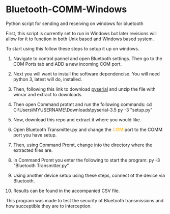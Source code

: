 # Bluetooth-COMM-Windows
Python script for sending and receiving on windows for bluetooth


First, this script is currently set to run in Windows but later revisions will allow for it to function in both Unix based and Windows based system.

To start using this follow these steps to setup it up on windows.

1. Navigate to control pannel and open Bluetooth settings. Then go to the COM Ports tab and ADD a new incoming COM port.
2. Next you will want to install the software dependencise. You will need python 3, latest will do, installed.
3. Then, following this link to download <a href="https://pypi.org/project/pyserial/#files">pyserial</a> and unzip the file with winrar and extract to downloads.
4. Then open Command protmt and run the following commands: 
      cd C:\Users\MYUSERNAME\Downloads\pyserial-3.5
      py -3 "setup.py"
       
5. Now, download this repo and extract it where you would like.
6. Open Bluetooth Transmitter.py and change the <a style="color:orange">COM</a> port to the COMM port you have setup.
7. Then, using Command Promt, change into the directory where the extracted files are.
8. In Command Promt you enter the following to start the program: py -3 "Bluetooth Transmitter.py"
9. Using another device setup using these steps, connect ot the device via Bluetooth.
10. Results can be found in the accompanied CSV file.


This program was made to test the security of Bluetooth transmissions and how succeptible they are to interception.
